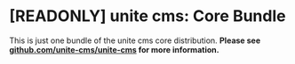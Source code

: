 [READONLY] unite cms: Core Bundle
=======================

This is just one bundle of the unite cms core distribution. **Please see [github.com/unite-cms/unite-cms](https://github.com/unite-cms/unite-cms) for more information.**
